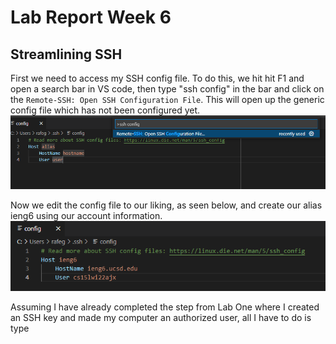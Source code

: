# Lab Report Week 6

## Streamlining SSH
First we need to access my SSH config file. To do this, we hit hit F1 and open a search bar in VS code, then type "ssh config" in the bar and click on the `Remote-SSH: Open SSH Configuration File`. This will open up the generic config file which has not been configured yet.![image](SSHConfigImage.png)

Now we edit the config file to our liking, as seen below, and create our alias ieng6 using our account information. ![image](EditedUsingVSCode.PNG)

Assuming I have already completed the step from Lab One where I created an SSH key and made my computer an authorized user, all I have to do is type

